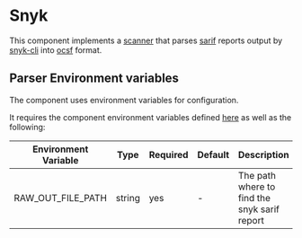 # Snyk

This component implements a [scanner](https://github.com/smithy-security/smithy/blob/main/sdk/component/component.go)
that parses [sarif](https://sarifweb.azurewebsites.net/) reports output
by [snyk-cli](https://github.com/snyk/cli) into [ocsf](https://github.com/ocsf) format.

## Parser Environment variables

The component uses environment variables for configuration.

It requires the component
environment variables defined [here](https://github.com/smithy-security/smithy/blob/main/sdk/README.md#component) as well
as the following:

| Environment Variable     | Type   | Required | Default    | Description                                             |
|--------------------------|--------|----------|------------|---------------------------------------------------------|
| RAW\_OUT\_FILE\_PATH  | string | yes      | -          | The path where to find the snyk sarif report   |
